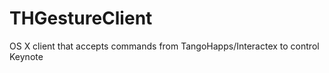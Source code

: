 THGestureClient
===============

OS X client that accepts commands from TangoHapps/Interactex to control Keynote
